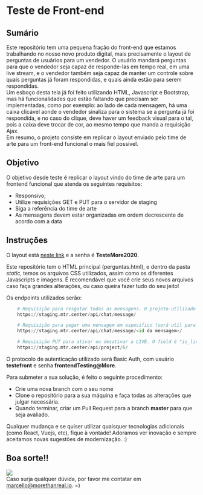 # Teste de Front-end

## Sumário

Este repositório tem uma pequena fração do front-end que estamos trabalhando no nosso novo produto digital, mais precisamente o layout de perguntas de usuários para um vendedor. O usuário mandará perguntas para que o vendedor seja capaz de responde-las em tempo real, em uma live stream, e o vendedor também seja capaz de manter um controle sobre quais perguntas já foram respondidas, e quais ainda estão para serem respondidas.  <br />
Um esboço desta tela já foi feito utilizando HTML, Javascript e Bootstrap, mas há funcionalidades que estão faltando que precisam ser implementadas, como por exemplo: ao lado de cada mensagem, há uma caixa clicável aonde o vendedor sinaliza para o sistema se a pergunta já foi respondida, e no caso do clique, deve haver um feedback visual para o tal, pois a caixa deve trocar de cor, ao mesmo tempo que manda a requisição Ajax.  <br />
Em resumo, o projeto consiste em replicar o layout enviado pelo time de arte para um front-end funcional o mais fiel possível.  <br />

## Objetivo

O objetivo desde teste é replicar o layout vindo do time de arte para um frontend funcional que atenda os seguintes requisitos: 

- Responsivo; 
- Utilize requisições GET e PUT para o servidor de staging
- Siga a referência do time de arte
- As mensagens devem estar organizadas em ordem decrescente de acordo com a data

## Instruções

O layout está [neste link](https://xd.adobe.com/view/a0f48dcb-4128-49bb-4e94-b1272069d223-d6c5/) e a senha é **TesteMore2020**.  <br />

Este repositório tem o HTML principal (perguntas.html), e dentro da pasta _static_, temos os arquivos CSS utilizados, assim como os diferentes Javascripts e imagens. É recomendável que você crie seus novos arquivos caso faça grandes alterações, ou caso queira fazer tudo do seu jeito! <br />

Os endpoints utilizados serão: 
```py
    # Requisição para resgatar todas as mensagens. O projeto utilizado é o de id número 6
    https://staging.mtr.center/api/chat/message/

    # Requisição para pegar uma mensagem em especifico (será util para o verbo PUT):
    https://staging.mtr.center/api/chat/message/<id da mensagem>/

    # Requisição PUT para ativar ou desativar a LIVE. O field é "is_live_active" 
    https://staging.mtr.center/api/project/6/

```
O protocolo de autenticação utilizado será Basic Auth, com usuário **testefront** e senha **frontendTesting@More**.  

Para submeter a sua solução, é feito o seguinte procedimento: 
- Crie uma nova branch com o seu nome 
- Clone o repositório para a sua máquina e faça todas as alterações que julgar necessária.
- Quando terminar, criar um Pull Request para a branch **master** para que seja avaliado. 

Qualquer mudança e se quiser utilizar quaisquer tecnologias adicionais (como React, Vuejs, etc), fique à vontade! Adoramos ver inovação e sempre aceitamos novas sugestões de modernização. :) 

## Boa sorte!!
![](https://media.giphy.com/media/JIX9t2j0ZTN9S/giphy.gif)
<br />
Caso surja qualquer dúvida, por favor me contatar em [marcello@morethanreal.io](marcello@morethanreal.io). =)
